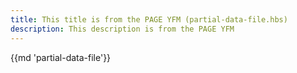 ```yaml
---
title: This title is from the PAGE YFM (partial-data-file.hbs)
description: This description is from the PAGE YFM
---
```

{{md 'partial-data-file'}}